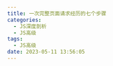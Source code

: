 ```yaml
---
title: 一次完整页面请求经历的七个步骤
categories:
  - JS深度剖析
  - JS高级
tags:
  - JS高级
date: 2023-05-11 13:56:05
---
```

